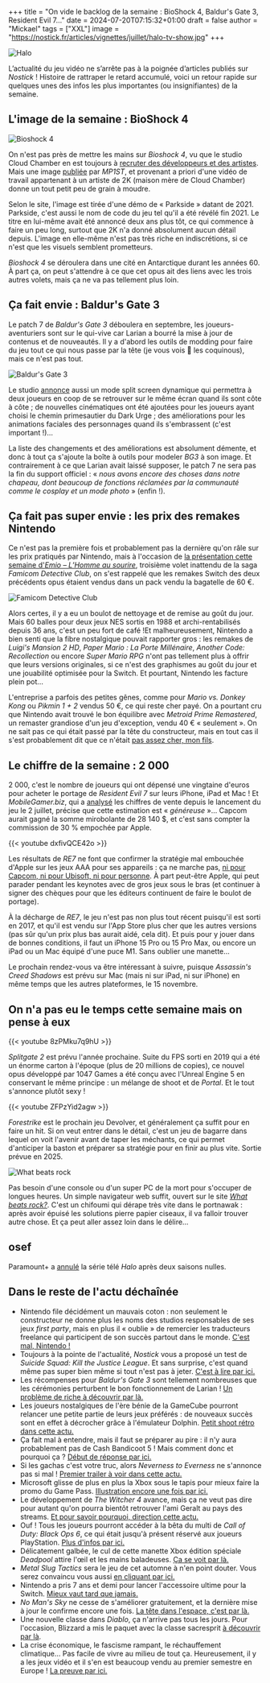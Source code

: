 +++
title = "On vide le backlog de la semaine : BioShock 4, Baldur's Gate 3, Resident Evil 7…"
date = 2024-07-20T07:15:32+01:00
draft = false
author = "Mickael"
tags = ["XXL"]
image = "https://nostick.fr/articles/vignettes/juillet/halo-tv-show.jpg"
+++

![Halo](halo-tv-show.jpg "Comment ça je suis viré de ma propre série télé ?")

L’actualité du jeu vidéo ne s’arrête pas à la poignée d’articles publiés sur *Nostick* ! Histoire de rattraper le retard accumulé, voici un retour rapide sur quelques unes des infos les plus importantes (ou insignifiantes) de la semaine.

## L'image de la semaine : BioShock 4

![Bioshock 4](bioshock-4.jpg "Quel choc ce BioShock 4.")

On n'est pas près de mettre les mains sur *Bioshock 4*, vu que le studio Cloud Chamber en est toujours à [recruter des développeurs et des artistes](https://nostick.fr/articles/2024/juillet/0907-bioshock-4-recrute-tour-de-bras/). Mais une image [publiée](https://mp1st.com/news/report-bioshock-4-screenshot-surfaces-giving-us-look-early-look-at-ui-shotgun-and-more) par *MP1ST*, et provenant a priori d'une vidéo de travail appartenant à un artiste de 2K (maison mère de Cloud Chamber) donne un tout petit peu de grain à moudre.

Selon le site, l'image est tirée d'une démo de « Parkside » datant de 2021. Parkside, c'est aussi le nom de code du jeu tel qu'il a été révélé fin 2021. Le titre en lui-même avait été annoncé deux ans plus tôt, ce qui commence à faire un peu long, surtout que 2K n'a donné absolument aucun détail depuis. L'image en elle-même n'est pas très riche en indiscrétions, si ce n'est que les visuels semblent prometteurs.

*Bioshock 4* se déroulera dans une cité en Antarctique durant les années 60. À part ça, on peut s'attendre à ce que cet opus ait des liens avec les trois autres volets, mais ça ne va pas tellement plus loin.

## Ça fait envie : Baldur's Gate 3

Le patch 7 de *Baldur's Gate 3* déboulera en septembre, les joueurs-aventuriers sont sur le qui-vive car Larian a bourré la mise à jour de contenus et de nouveautés. Il y a d'abord les outils de modding pour faire du jeu tout ce qui nous passe par la tête (je vous vois 👀 les coquinous), mais ce n'est pas tout.

![Baldur's Gate 3](bg3-astarion.jpg "Chaud chaud le patch 7.")

Le studio [annonce](https://store.steampowered.com/news/app/1086940/view/4240783699885624491) aussi un mode split screen dynamique qui permettra à deux joueurs en coop de se retrouver sur le même écran quand ils sont côte à côte ; de nouvelles cinématiques ont été ajoutées pour les joueurs ayant choisi le chemin primesautier du Dark Urge ; des améliorations pour les animations faciales des personnages quand ils s'embrassent (c'est important !)…

La liste des changements et des améliorations est absolument démente, et donc à tout ça s'ajoute la boîte à outils pour modeler *BG3* à son image. Et contrairement à ce que Larian avait laissé supposer, le patch 7 ne sera pas la fin du support officiel : « *nous avons encore des choses dans notre chapeau, dont beaucoup de fonctions réclamées par la communauté comme le cosplay et un mode photo* » (enfin !).

## Ça fait pas super envie : les prix des remakes Nintendo

Ce n'est pas la première fois et probablement pas la dernière qu'on râle sur les prix pratiqués par Nintendo, mais à l'occasion de [la présentation cette semaine d'*Emio – L’Homme au sourire*](https://nostick.fr/articles/2024/juillet/1707-emio-lhomme-au-sourire/), troisième volet inattendu de la saga *Famicom Detective Club*, on s'est rappelé que les remakes Switch des deux précédents opus étaient vendus dans un pack vendu la bagatelle de 60 €.

![Famicom Detective Club](Famicom-Detective-Club.jpg "Attends 60 balles ?!")

Alors certes, il y a eu un boulot de nettoyage et de remise au goût du jour. Mais 60 balles pour deux jeux NES sortis en 1988 et archi-rentabilisés depuis 36 ans, c'est un peu fort de café !Et malheureusement, Nintendo a bien senti que la fibre nostalgique pouvait rapporter gros : les remakes de *Luigi's Mansion 2 HD*, *Paper Mario : La Porte Millénaire*,  *Another Code: Recollection* ou encore *Super Mario RPG* n'ont pas tellement plus à offrir que leurs versions originales, si ce n'est des graphismes au goût du jour et une jouabilité optimisée pour la Switch. Et pourtant, Nintendo les facture plein pot…

L'entreprise a parfois des petites gênes, comme pour *Mario vs. Donkey Kong* ou *Pikmin 1 + 2* vendus 50 €, ce qui reste cher payé. On a pourtant cru que Nintendo avait trouvé le bon équilibre avec *Metroid Prime Remastered*, un remaster grandiose d'un jeu d'exception, vendu 40 € « seulement ». On ne sait pas ce qui était passé par la tête du constructeur, mais en tout cas il s'est probablement dit que ce n'était [pas assez cher, mon fils](https://www.youtube.com/watch?v=ywzTcsnMqrc).

## Le chiffre de la semaine : 2 000

2 000, c'est le nombre de joueurs qui ont dépensé une vingtaine d'euros pour acheter le portage de *Resident Evil 7* sur leurs iPhone, iPad et Mac ! Et *MobileGamer.biz*, qui a [analysé](https://mobilegamer.biz/under-2000-people-have-paid-to-play-resident-evil-7-on-ios-estimates-say/) les chiffres de vente depuis le lancement du jeu le 2 juillet, précise que cette estimation est « *généreuse* »… Capcom aurait gagné la somme mirobolante de 28 140 $, et c'est sans compter la commission de 30 % empochée par Apple.

{{< youtube dxfivQCE42o >}} 

Les résultats de *RE7* ne font que confirmer la stratégie mal embouchée d'Apple sur les jeux AAA pour ses appareils : ça ne marche pas, [ni pour Capcom, ni pour Ubisoft, ni pour personne](https://nostick.fr/articles/2024/juin/2606-gros-jeux-iphone-strategie-apple-flop/). À part peut-être Apple, qui peut parader pendant les keynotes avec de gros jeux sous le bras (et continuer à signer des chèques pour que les éditeurs continuent de faire le boulot de portage).

À la décharge de *RE7*, le jeu n'est pas non plus tout récent puisqu'il est sorti en 2017, et qu'il est vendu sur l'App Store plus cher que les autres versions (pas sûr qu'un prix plus bas aurait aidé, cela dit). Et puis pour y jouer dans de bonnes conditions, il faut un iPhone 15 Pro ou 15 Pro Max, ou encore un iPad ou un Mac équipé d'une puce M1. Sans oublier une manette…

Le prochain rendez-vous va être intéressant à suivre, puisque *Assassin's Creed Shadows* est prévu sur Mac (mais ni sur iPad, ni sur iPhone) en même temps que les autres plateformes, le 15 novembre.

## On n'a pas eu le temps cette semaine mais on pense à eux

{{< youtube 8zPMku7q9hU >}} 

*Splitgate 2* est prévu l'année prochaine. Suite du FPS sorti en 2019 qui a été un énorme carton à l'époque (plus de 20 millions de copies), ce nouvel opus développé par 1047 Games a été conçu avec l'Unreal Engine 5 en conservant le même principe : un mélange de shoot et de *Portal*. Et le tout s'annonce plutôt sexy !

{{< youtube ZFPzYid2agw >}} 

*Forestrike* est le prochain jeu Devolver, et généralement ça suffit pour en faire un hit. Si on veut entrer dans le détail, c'est un jeu de bagarre dans lequel on voit l'avenir avant de taper les méchants, ce qui permet d'anticiper la baston et préparer sa stratégie pour en finir au plus vite. Sortie prévue en 2025.

![What beats rock](whatbeatstherock.jpg "Le feu bat l'acide qui bat la rouille qui bat le Gundam qui bat la grue qui bat machine à laver qui bat les ciseaux qui battent la feuille qui bat la pierre. Mais qui bat le feu ? ")

Pas besoin d'une console ou d'un super PC de la mort pour s'occuper de longues heures. Un simple navigateur web suffit, ouvert sur le site *[What beats rock?](https://www.whatbeatsrock.com)*. C'est un chifoumi qui dérape très vite dans le portnawak : après avoir épuisé les solutions pierre papier ciseaux, il va falloir trouver autre chose. Et ça peut aller assez loin dans le délire…

## osef

Paramount+ a [annulé](https://deadline.com/2024/07/halo-canceled-paramount-plus-1236014917/) la série télé *Halo* après deux saisons nulles.

## Dans le reste de l'actu déchaînée

- Nintendo file décidément un mauvais coton : non seulement le constructeur ne donne plus les noms des studios responsables de ses jeux *first party*, mais en plus il « oublie » de remercier les traducteurs freelance qui participent de son succès partout dans le monde. [C'est mal, Nintendo !](https://nostick.fr/articles/2024/juillet/1507-nintendo-tradcteur-ombre/)
- Toujours à la pointe de l'actualité, *Nostick* vous a proposé un test de *Suicide Squad: Kill the Justice League*. Et sans surprise, c'est quand même pas super bien même si tout n'est pas à jeter. [C'est à lire par ici.](https://nostick.fr/articles/2024/juillet/1507-test-suicide-squad-kill-the-justice-league/)
- Les récompenses pour *Baldur's Gate 3* sont tellement nombreuses que les cérémonies perturbent le bon fonctionnement de Larian ! [Un problème de riche à découvrir par là.](https://nostick.fr/articles/2024/juillet/1607-larian-recompenses-baldurs-gate-3/)
- Les joueurs nostalgiques de l'ère bénie de la GameCube pourront relancer une petite partie de leurs jeux préférés : de nouveaux succès sont en effet à décrocher grâce à l'émulateur Dolphin. [Petit shoot rétro dans cette actu.](https://nostick.fr/articles/2024/juillet/1607-emulateur-dolphin-trophees-jeux-gamecube/)
- Ça fait mal à entendre, mais il faut se préparer au pire : il n'y aura probablement pas de Cash Bandicoot 5 ! Mais comment donc et pourquoi ça ? [Début de réponse par ici.](https://nostick.fr/articles/2024/juillet/1607-crash-bandicoot-5-annule/)
- Si les gachas c'est votre truc, alors *Neverness to Everness* ne s'annonce pas si mal ! [Premier trailer à voir dans cette actu.](https://nostick.fr/articles/2024/juillet/1607-gacha-chinois-gta/)
- Microsoft glisse de plus en plus la Xbox sous le tapis pour mieux faire la promo du Game Pass. [Illustration encore une fois par ici.](https://nostick.fr/articles/2024/juillet/1707-xbox-probleme/)
- Le développement de *The Witcher 4* avance, mais ça ne veut pas dire pour autant qu'on pourra bientôt retrouver l'ami Geralt au pays des streams. [Et pour savoir pourquoi, direction cette actu.](https://nostick.fr/articles/2024/juillet/1704-pas-demain-la-veille-quon-pourra-jouer-a-the-witcher/)
- Ouf ! Tous les joueurs pourront accéder à la bêta du multi de *Call of Duty: Black Ops 6*, ce qui était jusqu'à présent réservé aux joueurs PlayStation. [Plus d'infos par ici.](https://nostick.fr/articles/2024/juillet/1707-call-of-duty-black-ops-6-beta-multi/)
- Délicatement galbée, le cul de cette manette Xbox édition spéciale *Deadpool* attire l'œil et les mains baladeuses. [Ça se voit par là.](https://nostick.fr/articles/2024/juillet/1707-xbox-deadpool/)
- *Metal Slug Tactics* sera le jeu de cet automne à n'en point douter. Vous serez convaincu vous aussi [en cliquant par ici.](https://nostick.fr/articles/2024/juillet/1807-metal-slug-tactics-heritage-snk/)
- Nintendo a pris 7 ans et demi pour lancer l'accessoire ultime pour la Switch. [Mieux vaut tard que jamais.](https://nostick.fr/articles/2024/juillet/1807-nintendo-accessoire-joy-con/)
- *No Man's Sky* ne cesse de s'améliorer gratuitement, et la dernière mise à jour le confirme encore une fois. [La tête dans l'espace, c'est par là.](https://nostick.fr/articles/2024/juillet/1807-temps-est-bon-ciel-est-bleu-nms/)
- Une nouvelle classe dans *Diablo*, ça n'arrive pas tous les jours. Pour l'occasion, Blizzard a mis le paquet avec la classe sacresprit [à découvrir par là](https://nostick.fr/articles/2024/juillet/1907-diablo-4-sacresprit-classe/).
- La crise économique, le fascisme rampant, le réchauffement climatique… Pas facile de vivre au milieu de tout ça. Heureusement, il y a les jeux vidéo et il s'en est beaucoup vendu au premier semestre en Europe ! [La preuve par ici.](https://nostick.fr/articles/2024/juillet/1907-80-millions-jeux-vendus-europe/)